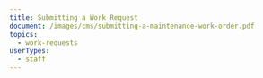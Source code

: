 ```yaml
---
title: Submitting a Work Request
document: /images/cms/submitting-a-maintenance-work-order.pdf
topics:
  - work-requests
userTypes:
  - staff
---
```

